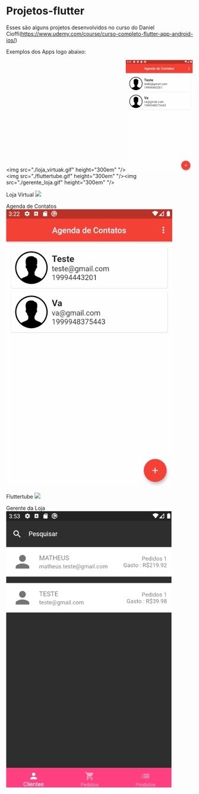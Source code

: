 # Projetos-flutter
Esses são alguns projetos desenvolvidos no curso do Daniel Cioffi(https://www.udemy.com/course/curso-completo-flutter-app-android-ios/)


Exemplos dos Apps logo abaixo:


<img src="./loja_virtuak.gif" height="300em" "/><img src="./agenda_contatos.gif" height="300em" />
<img src="./fluttertube.gif" height="300em" "/><img src="./gerente_loja.gif" height="300em" "/>


Loja Virtual
![](loja_virtuak.gif)

Agenda de Contatos
![](agenda_contatos.gif)

Fluttertube
![](fluttertube.gif)

Gerente da Loja
![](gerente_loja.gif)

